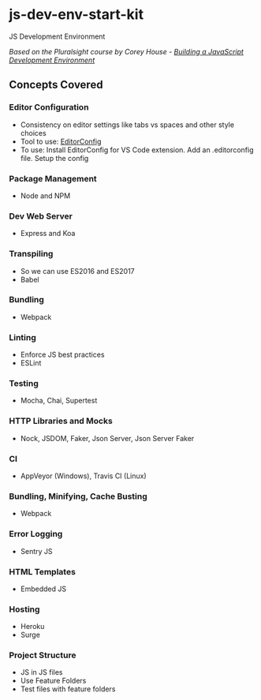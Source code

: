 # js-dev-env-start-kit
JS Development Environment

*Based on the Pluralsight course by Corey House - [Building a JavaScript Development Environment](https://app.pluralsight.com/library/courses/javascript-development-environment/table-of-contents)*

## Concepts Covered

### Editor Configuration

* Consistency on editor settings like tabs vs spaces and other style choices
* Tool to use: [EditorConfig](http://editorconfig.org/)
* To use: Install EditorConfig for VS Code extension. Add an .editorconfig file. Setup the config

### Package Management

* Node and NPM

### Dev Web Server

* Express and Koa

### Transpiling

* So we can use ES2016 and ES2017
* Babel

### Bundling

* Webpack

### Linting

* Enforce JS best practices
* ESLint

### Testing

* Mocha, Chai, Supertest

### HTTP Libraries and Mocks

* Nock, JSDOM, Faker, Json Server, Json Server Faker

### CI

* AppVeyor (Windows), Travis CI (Linux)

### Bundling, Minifying, Cache Busting

* Webpack

### Error Logging

* Sentry JS

### HTML Templates

* Embedded JS

### Hosting

* Heroku
* Surge

### Project Structure

* JS in JS files
* Use Feature Folders
* Test files with feature folders